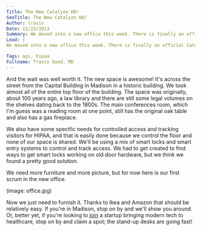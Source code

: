 ```yaml
---
Title: The New Catalyze HQ!
SeoTitle: The New Catalyze HQ!
Author: travis
Date: 11/23/2013
Summary: We moved into a new office this week. There is finally an official Catalyze HQ!
Lead: |
We moved into a new office this week. There is finally an official Catalyze HQ! We've been growing and hiring and having our own space has been long overdue. The move gets us out of the shared space we were using. That space was pretty far from ideal - bad layout and shoddy internet. The search for space was more painful than we expected, but thankfully it's over now.

Tags: api, hipaa
Fullname: Travis Good, MD
---
```

And the wait was well worth it. The new space is awesome! It's across the street from the Capital Building in Madison in a historic building. We took almost all of the entire top floor of the building. The space was originally, about 100 years ago, a law library and there are still some legal volumes on the shelves dating back to the 1800s. The main conferences room, which I'm guess was a reading room at one point, still has the original oak table and also has a gas fireplace.

We also have some specific needs for controlled access and tracking visitors for HIPAA, and that is easily done because we control the floor and none of our space is shared. We'll be using a mix of smart locks and smart entry systems to control and track access. We had to get created to find ways to get smart locks working on old door hardware, but we think we found a pretty good solution.

We need more furniture and more picture, but for now here is our first scrum in the new office.

(image: office.jpg)

Now we just need to furnish it. Thanks to Ikea and Amazon that should be relatively easy. If you're in Madison, stop on by and we'll show you around. Or, better yet, if you're looking to [join](http://catalyze.io/careers) a startup bringing modern tech to healthcare, stop on by and claim a spot; the stand-up desks are going fast!
